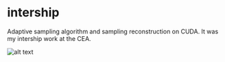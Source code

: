 # intership
Adaptive sampling algorithm and sampling reconstruction on CUDA. It was my intership work at the CEA.

![alt text](https://github.com/Manutea/intership/img/Capture.JPG?raw=true)
